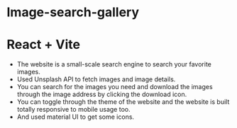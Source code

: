 # Image-search-gallery
# React + Vite
- The website is a small-scale search engine to search your favorite images.
- Used Unsplash API to fetch images and image details.
- You can search for the images you need and download the images through the image address by clicking the download icon.
- You can toggle through the theme of the website and the website is built totally responsive to mobile usage too.
- And used material UI to get some icons.
